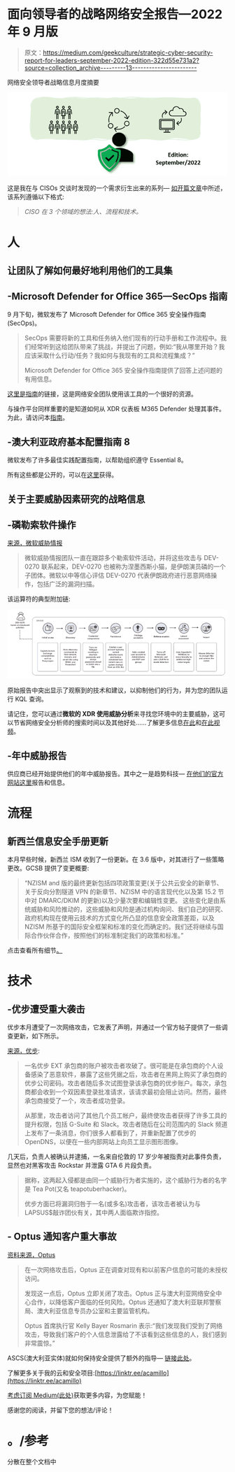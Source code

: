 # 面向领导者的战略网络安全报告—2022 年 9 月版

> 原文：<https://medium.com/geekculture/strategic-cyber-security-report-for-leaders-september-2022-edition-322d55e731a2?source=collection_archive---------13----------------------->

网络安全领导者战略信息月度摘要

![](img/f233fb69fc10246815c558d974fc562e.png)

这是我在与 CISOs 交谈时发现的一个需求衍生出来的系列— [如开篇文章](https://andrecamillo.medium.com/strategic-cyber-security-report-for-leaders-1556a2bb44ac)中所述，该系列遵循以下格式:

> *CISO 在 3 个领域的想法:人、流程和技术。*

# 人

## 让团队了解如何最好地利用他们的工具集

## -Microsoft Defender for Office 365—SecOps 指南

9 月下旬，微软发布了 Microsoft Defender for Office 365 安全操作指南(SecOps)。

> SecOps 需要将新的工具和任务纳入他们现有的行动手册和工作流程中。我们经常听到这给团队带来了挑战，并提出了问题，例如:“我从哪里开始？我应该采取什么行动/任务？我如何与我现有的工具和流程集成？”
> 
> Microsoft Defender for Office 365 安全操作指南提供了回答上述问题的有用信息。

[这里是指南](http://aka.ms/opmdo)的链接，这是网络安全团队使用该工具的一个很好的资源。

与操作平台同样重要的是知道如何从 XDR 仪表板 M365 Defender 处理其事件。为此，请访问本[指南](https://learn.microsoft.com/en-us/microsoft-365/security/office-365-security/mdo-sec-ops-manage-incidents-and-alerts?view=o365-worldwide)。

## -澳大利亚政府基本配置指南 8

微软发布了许多最佳实践配置指南，以帮助组织遵守 Essential 8。

所有这些都是公开的，可以在[这里](https://servicetrust.microsoft.com/ViewPage/RegionalAustralia)获得。

## 关于主要威胁因素研究的战略信息

## -磷勒索软件操作

[来源，微软威胁情报](https://www.microsoft.com/security/blog/2022/09/07/profiling-dev-0270-phosphorus-ransomware-operations/)

> 微软威胁情报团队一直在跟踪多个勒索软件活动，并将这些攻击与 DEV-0270 联系起来，DEV-0270 也被称为涅墨西斯小猫，是伊朗演员磷的一个子团体。微软以中等信心评估 DEV-0270 代表伊朗政府进行恶意网络操作，包括广泛的漏洞扫描。

该运算符的典型附加链:

![](img/92b7cdb22bd6971b406be71db1541bc6.png)

原始报告中突出显示了观察到的技术和建议，以抑制他们的行为，并为您的团队运行 KQL 查询。

请记住，您可以通过**微软的 XDR 使用威胁分析**来寻找您环境中的主要威胁，这可以节省网络安全分析师的搜索时间以及其他好处……了解更多信息[在此](https://learn.microsoft.com/en-us/microsoft-365/security/defender-endpoint/threat-analytics?view=o365-worldwide)和[在此视频](https://www.microsoft.com/en-us/videoplayer/embed/RE4bw1f?postJsllMsg=true)。

## -年中威胁报告

供应商已经开始提供他们的年中威胁报告。其中之一是趋势科技— [在他们的官方网站这里](https://www.trendmicro.com/vinfo/hk/security/research-and-analysis/threat-reports/roundup/defending-the-expanding-attack-surface-trend-micro-2022-midyear-cybersecurity-report)报告和信息。

# **流程**

## 新西兰信息安全手册更新

本月早些时候，新西兰 ISM 收到了一份更新。在 3.6 版中，对其进行了一些策略更改。GCSB 提供了变更概要:

> “NZISM and 版的最终更新包括四项政策变更(关于公共云安全的新章节、关于反向分割隧道 VPN 的新章节、NZISM 中的语言现代化以及第 15.2 节中对 DMARC/DKIM 的更新)以及少量次要和编辑性变更。
> 这些变化是由系统威胁和风险推动的，这些威胁和风险是通过机构询问、我们自己的研究、政府机构现在使用云技术的方式变化所凸显的信息安全政策差距，以及 NZISM 所基于的国际安全框架和标准的变化而确定的。我们还将继续与国际合作伙伴合作，按照他们的标准制定我们的政策和标准。”

点击查看所有细节[。](https://www.gcsb.govt.nz/news/september-2022-new-zealand-information-security-manual-v3-6-release/)

# 技术

## -优步遭受重大袭击

优步本月遭受了一次网络攻击，它发表了声明，并通过一个官方帖子提供了一些调查更新，如下所示。

[来源，优步](https://www.uber.com/newsroom/security-update):

> 一名优步 EXT 承包商的账户被攻击者攻破了。很可能是在承包商的个人设备感染了恶意软件，暴露了这些凭据之后，攻击者在黑网上购买了承包商的优步公司密码。攻击者随后多次试图登录该承包商的优步账户。每次，承包商都会收到一个双因素登录批准请求，该请求最初会阻止访问。然而，最终承包商接受了一个，攻击者成功登录。
> 
> 从那里，攻击者访问了其他几个员工帐户，最终使攻击者获得了许多工具的提升权限，包括 G-Suite 和 Slack。攻击者随后在公司范围内的 Slack 频道上发布了一条消息，你们很多人都看到了，并重新配置了优步的 OpenDNS，以便在一些内部网站上向员工显示图形图像。

几天后，负责人被确认并逮捕，一名来自伦敦的 17 岁少年被指责对此事件负责，显然也对黑客攻击 Rockstar 并泄露 GTA 6 片段负责。

> 据称，这两起入侵都是由同一个威胁行为者实施的，这个威胁行为者的名字是 Tea Pot(又名 teapotuberhacker)。
> 
> 优步方面已将漏洞归咎于一名(或多名)攻击者，该攻击者被认为与 LAPSUS$敲诈团伙有关，其中两人面临欺诈指控。

## - Optus 通知客户重大事故

[资料来源，Optus](https://www.optus.com.au/about/media-centre/media-releases/2022/09/optus-notifies-customers-of-cyberattack)

> 在一次网络攻击后，Optus 正在调查对现有和以前客户信息的可能的未授权访问。
> 
> 发现这一点后，Optus 立即关闭了攻击。Optus 正与澳大利亚网络安全中心合作，以降低客户面临的任何风险。Optus 还通知了澳大利亚联邦警察局、澳大利亚信息专员办公室和主要监管机构。
> 
> Optus 首席执行官 Kelly Bayer Rosmarin 表示:“我们发现我们受到了网络攻击，导致我们客户的个人信息泄露给了不该看到这些信息的人，我们感到非常震惊。”

ASCS(澳大利亚实体)就如何保持安全提供了额外的指导— [链接此处](https://www.cyber.gov.au/acsc/view-all-content/alerts/optus-notifies-customers-cyberattack-compromising-customer-information)。

了解更多关于我的云和安全项目:[https://linktr.ee/acamillo](https://linktr.ee/acamillo)

[考虑订阅 Medium(此处)](https://andrecamillo.medium.com/membership)获取更多内容，为您赋能！

感谢您的阅读，并留下您的想法/评论！

# 。/参考

分散在整个文档中